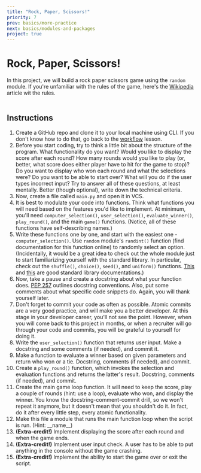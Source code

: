 ```yaml
---
title: "Rock, Paper, Scissors!"
priority: 7
prev: basics/more-practice
next: basics/modules-and-packages
project: true
---
```


# Rock, Paper, Scissors!

In this project, we will build a rock paper scissors game using the `random` module. If you're unfamiliar with the rules of the game, here's the [Wikipedia](https://en.wikipedia.org/wiki/Rock_paper_scissors) article wit the rules.
<br><br>

## Instructions

1. Create a GitHub repo and clone it to your local machine using CLI. If you don't know how to do that, go back to the [workflow](https://vennbury.com/lessons/python/basics/prerequisites/workflow-exercise) lesson.
2. Before you start coding, try to think a little bit about the structure of the program. What functionality do you want? Would you like to display the score after each round? How many rounds would you like to play (or, better, what score does either player have to hit for the game to stop)? Do you want to display who won each round and what the selections were? Do you want to be able to start over? What will you do if the user types incorrect input? Try to answer all of these questions, at least mentally. Better (though optional), write down the technical criteria.
3. Now, create a file called `main.py` and open it in VCS.
4. It is best to modulate your code into functions. Think what functions you will need based on the features you'd like to implement. At minimum, you'll need `computer_selection()`, `user_selection()`, `evaluate_winner()`, `play_round()`, and the main `game()` functions. (Notice, all of these functions have self-describing names.)
5. Write these functions one by one, and start with the easiest one - `computer_selection()`. Use `random` module's `randint()` function (find documentation for this function online) to randomly select an option.
   (Incidentally, it would be a great idea to check out the whole module just to start familiarizing yourself with the standard library. In particular, check out the `shuffle()`, `choice()`, `seed()`, and `uniform()` functions. [This](https://pymotw.com/3/) and [this](https://docs.python.org/3/library/) are good standard library documentations.)
6. Now, take a pause and create a docstring about what your function does. [PEP 257](https://peps.python.org/pep-0257/) outlines docstring conventions. Also, put some comments about what specific code snippets do. Again, you will thank yourself later.
7. Don't forget to commit your code as often as possible. Atomic commits are a very good practice, and will make you a better developer. At this stage in your developer career, you'll not see the point. However, when you will come back to this project in months, or when a recruiter will go through your code and commits, you will be grateful to yourself for doing it.
8. Write the `user_selection()` function that returns user input. Make a docstring and some comments (if needed), and commit it.
9. Make a function to evaluate a winner based on given parameters and return who won or a tie. Docstring, comments (if needed), and commit.
10. Create a `play_round()` function, which invokes the selection and evaluation functions and returns the latter's result. Docstring, comments (if needed), and commit.
11. Create the main game loop function. It will need to keep the score, play a couple of rounds (hint: use a loop), evaluate who won, and display the winner. You know the docstring-comment-commit drill, so we won't repeat it anymore, but it doesn't mean that you shouldn't do it. In fact, do it after every little step, every atomic functionality.
12. Make this file a module that runs the main function loop when the script is run. (Hint: \_\_name\_\_)
13. <b>(Extra-credit!)</b> Implement displaying the score after each round and when the game ends.
14. <b>(Extra-credit!)</b> Implement user input check. A user has to be able to put anything in the console without the game crashing.
15. <b>(Extra-credit!)</b> Implement the ability to start the game over or exit the script.

<!-- Similar to the exercises, access the replit [here](https://replit.com/@Vennbury/RockPaperScissors) for the template code and then fork it and code away! -->
